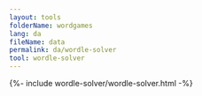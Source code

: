 ```yaml
---
layout: tools
folderName: wordgames
lang: da
fileName: data
permalink: da/wordle-solver
tool: wordle-solver
---
```

{%- include wordle-solver/wordle-solver.html -%}         
